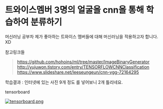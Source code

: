 # 트와이스멤버 3명의 얼굴을 cnn을 통해 학습하여 분류하기

머신러닝 공부차 제가 좋아하는 트와이스 멤버들에 대해 머신러닝을 
적용하고자 합니다. XD

참고링크들
> https://github.com/hohoins/ml/tree/master/ImageBinaryGenerator 
 http://yujuwon.tistory.com/entry/TENSORFLOWCNNClassification
 https://www.slideshare.net/leeseungeun/cnn-vgg-72164295


학습결과 : 인터넷에 있는 사진 9개 정도 를 넣어보니 2개 틀리네요.

tensorboard 

[![tensorboard.png](https://s18.postimg.org/5916qp06h/tensorboard.png)](https://postimg.org/image/7dljrs1t1/)